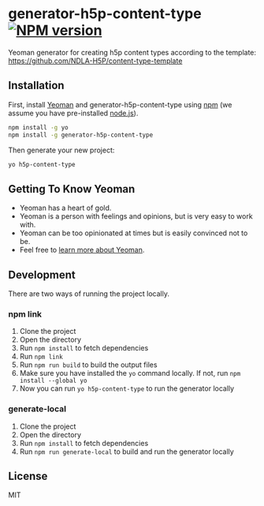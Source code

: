 # generator-h5p-content-type [![NPM version][npm-image]][npm-url]

Yeoman generator for creating h5p content types according to the template: <https://github.com/NDLA-H5P/content-type-template>

## Installation

First, install [Yeoman](https://yeoman.io) and generator-h5p-content-type using [npm](https://www.npmjs.com/) (we assume you have pre-installed [node.js](https://nodejs.org/)).

```bash
npm install -g yo
npm install -g generator-h5p-content-type
```

Then generate your new project:

```bash
yo h5p-content-type
```

## Getting To Know Yeoman

* Yeoman has a heart of gold.
* Yeoman is a person with feelings and opinions, but is very easy to work with.
* Yeoman can be too opinionated at times but is easily convinced not to be.
* Feel free to [learn more about Yeoman](https://yeoman.io/).

## Development

There are two ways of running the project locally.

### npm link

1. Clone the project
1. Open the directory
1. Run `npm install` to fetch dependencies
1. Run `npm link`
1. Run `npm run build` to build the output files
1. Make sure you have installed the `yo` command locally. If not, run `npm install --global yo`
1. Now you can run `yo h5p-content-type` to run the generator locally

### generate-local

1. Clone the project
1. Open the directory
1. Run `npm install` to fetch dependencies
1. Run `npm run generate-local` to build and run the generator locally

## License

MIT

[npm-image]: https://badge.fury.io/js/generator-h5p-content-type.svg
[npm-url]: https://npmjs.org/package/generator-h5p-content-type
